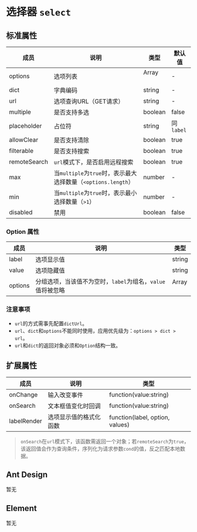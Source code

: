 # 选择器 `select`

## 标准属性

| 成员 | 说明 | 类型 | 默认值 |
| --- | --- | --- | --- |
| options | 选项列表 | Array<Option> | - |
| dict| 字典编码 | string | - |
| url | 选项查询URL（GET请求） | string | - |
| multiple | 是否支持多选 | boolean | false |
| placeholder | 占位符 | string | 同`label` |
| allowClear | 是否支持清除 | boolean | true |
| filterable | 是否支持搜索 | boolean | true |
| remoteSearch | `url`模式下，是否启用远程搜索 | boolean | true |
| max | 当`multiple`为`true`时，表示最大选择数量（`<options.length`） | number | - |
| min | 当`multiple`为`true`时，表示最小选择数量（`>1`） | number | - |
| disabled | 禁用 | boolean | false |

### Option 属性

| 成员 | 说明 | 类型 |
| --- | --- | --- |
| label | 选项显示值 | string |
| value | 选项隐藏值 | string |
| options | 分组选项，当该值不为空时，`label`为组名，`value`值将被忽略 | Array<Option> |

### 注意事项

- `url`的方式需事先配置`dictUrl`。
- `url`、`dict`和`options`不能同时使用，应用优先级为：`options > dict > url`。
- `url`和`dict`的返回对象必须和`Option`结构一致。

## 扩展属性

| 成员 | 说明 | 类型 |
| --- | --- | --- |
| onChange | 输入改变事件 | function(value:string) |
| onSearch | 文本框值变化时回调 | function(value:string) |
| labelRender | 选项显示值的格式化函数 | function(label, option, values) |

>`onSearch`在`url`模式下，该函数需返回一个对象；若`remoteSearch`为`true`，该返回值会作为查询条件，序列化为请求参数`cond`的值，反之匹配本地数据。

## Ant Design

暂无

## Element

暂无